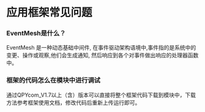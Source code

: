 # 应用框架常见问题

### **EventMesh是什么？**

EventMesh 是一种动态基础中间件, 在事件驱动架构语境中,事件指的是系统中的变更、操作或观察,他们会生成通知, 然后响应到各个对事件做出响应的处理器函数中。

### **框架的代码怎么在模块中进行调试**

通过QPYcom_V1.7以上（含）版本可以直接将整个框架代码下载到模块中，下载方法参考框架使用文档，修改代码后重新上传运行即可。

